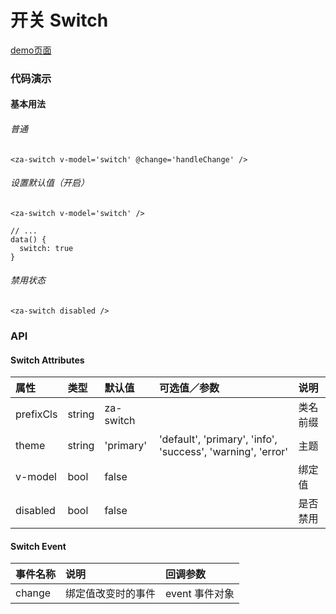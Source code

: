 # 开关 Switch

[demo页面](https://zhongantecheng.github.io/zarm-vue/#/switch)


### 代码演示

#### 基本用法

###### 普通
```vue
<za-switch v-model='switch' @change='handleChange' />
```

###### 设置默认值（开启）
```vue
<za-switch v-model='switch' />

// ...
data() {
  switch: true
}
```

###### 禁用状态
```vue
<za-switch disabled />
```


### API

#### Switch Attributes

| 属性 | 类型 | 默认值 | 可选值／参数 | 说明 |
| :--- | :--- | :--- | :--- | :--- |
| prefixCls | string | za-switch | | 类名前缀 |
| theme | string | 'primary' | 'default', 'primary', 'info', 'success', 'warning', 'error' | 主题 |
| v-model | bool | false | | 绑定值 |
| disabled | bool | false | | 是否禁用 |

#### Switch Event
| 事件名称 | 说明 | 回调参数 |
| :--- | :--- | :--- |
| change | 绑定值改变时的事件 | event 事件对象 |
